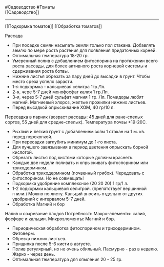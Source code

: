 #Садоводство #Томаты  
[[Садоводство]]
_______
[[Подкормка томатов]]
[[Обработка томатов]]

Рассада
- При посадке семян насыпать земли только пол стакана. Добавлять землю по мере роста растения для появления придаточных корней.
- Оптимальная температура 18-20 гр.
- Умеренный полив с добавлением фитоспорина на протяжении всего роста рассады, для более активного роста корневой системы и сдерживания роста ботвы.
- Нижние листья обрезать за пару дней до высадки в грунт. Чтобы место среза успело зарасти.
- 1-я подкормка - кальциевая селитра 1гр./1л.
- 2-я, чере 5-7 дней монофосфат калия 1 гр./1п.
- 3-я, через 5-7 дней сульфат магния 1 гр. /1л. Помидоры любят магний. Магниевый хлороз, желтые прожилки нижних листьев.
- Перед высадкой опрыскивание ХОМ, 40 гр/10 л.

Пересадка в парник (возраст рассады: 45 дней для ране-спелых сортов, 55 дней для средне-спелых). Температура почвы +19-20С.
- Рыхлый и легкий грунт с добавлением золы 1 стакан на 1 м. кв. перед перекопкой.
- При пересадки заглубить минимум до 1-го листа.
- Для лучшего завязывания в период цветения опрыскать борной кислотой.
- Обрезать листья под кистями которые должны краснеть.
- Каждые две недели поливать и опрыскивать фитоспорином или триходермином..
- Обработка триходермином (почвенный грибок). Чередовать с фитоспорином. Но не совмещать!
- Подкормка удобрение комплексное (20 20 20) 1 гр/1 л.
- 1-2 подкормки кальциевой селитрой. (препятствует вершинной гнили.) Можно по листу. Кальций вносить отдельно от других удобрений с интервалом 5-7 дней.
- Обработка Магний и бор

Налив и созревание плодов
Потребность 
Макро-элементы: калий, фосфоре и кальции.
Микроэлементы: Магний и бор.

- Периодическая обработка фитоспорином и триходермином. Фитоверм.
- Обрезка нижних листьев.
- Прищипка после 5-6 кисти в августе.
- Полив регулярный, но не очень обильный. Пасмурно - раз в неделю. Жарко - через день.
- Оптимальная температура для опыления 20 - 25 гр.






